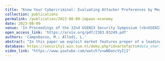 ```yaml
---
title: "Know Your Cybercriminal: Evaluating Attacker Preferences by Measuring Profile Sales on an Active, Leading Criminal Market for User Impersonation at Scale"
collection: publications
permalink: /publication/2023-08-09-impaas-economy
date: 2023-08-09
venue: 'In Proceedings of the 32nd USENIX Security Symposium (<b>USENIX Security 2023</b>)'
open_access_link: 'https://arxiv.org/pdf/2303.03249.pdf'
authors: 'Campobasso, M.; Allodi, L.'
abstract: "In this paper we exploit market features proper of a leading Russian cybercrime market for user impersonation at scale to evaluate attacker preferences when purchasing stolen user profiles, and the overall economic activity of the market. We run our data collection over a period of 161 days and collect data on a sample of 1'193 sold user profiles out of 11'357 advertised products in that period and their characteristics. We estimate a market trade volume of up to approximately 700 profiles per day, corresponding to estimated daily sales of up to 4'000 USD and an overall market revenue within the observation period between 540k and 715k USD. We find profile provision to be rather stable over time and mainly focused on European profiles, whereas actual profile acquisition varies significantly depending on other profile characteristics. Attackers' interests focus disproportionally on profiles of certain types, including those originating in North America and featuring crypto resources. We model and evaluate the relative importance of different profile characteristics in the final decision of an attacker to purchase a profile, and discuss implications for defenses and risk evaluation."
database: https://security1.win.tue.nl/doku.php?id=artefacts#data_sharing
video_link: "https://www.youtube.com/watch?v=wNDoncVyIjI"
---
```

